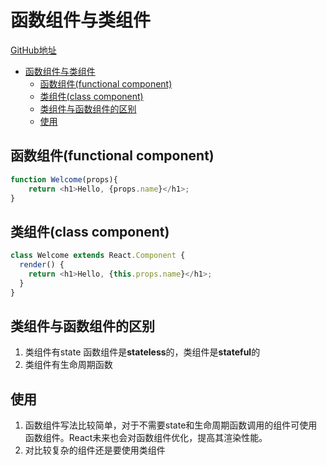 # 函数组件与类组件

[GitHub地址]()

- [函数组件与类组件](#%E5%87%BD%E6%95%B0%E7%BB%84%E4%BB%B6%E4%B8%8E%E7%B1%BB%E7%BB%84%E4%BB%B6)
    - [函数组件(functional component)](#%E5%87%BD%E6%95%B0%E7%BB%84%E4%BB%B6functional-component)
    - [类组件(class component)](#%E7%B1%BB%E7%BB%84%E4%BB%B6class-component)
    - [类组件与函数组件的区别](#%E7%B1%BB%E7%BB%84%E4%BB%B6%E4%B8%8E%E5%87%BD%E6%95%B0%E7%BB%84%E4%BB%B6%E7%9A%84%E5%8C%BA%E5%88%AB)
    - [使用](#%E4%BD%BF%E7%94%A8)

## 函数组件(functional component)

```javascript
function Welcome(props){
    return <h1>Hello, {props.name}</h1>;
}
```

## 类组件(class component)

```javascript
class Welcome extends React.Component {
  render() {
    return <h1>Hello, {this.props.name}</h1>;
  }
}
```

## 类组件与函数组件的区别

1. 类组件有state
    函数组件是**stateless**的，类组件是**stateful**的
2. 类组件有生命周期函数

## 使用

1. 函数组件写法比较简单，对于不需要state和生命周期函数调用的组件可使用函数组件。React未来也会对函数组件优化，提高其渲染性能。
2. 对比较复杂的组件还是要使用类组件